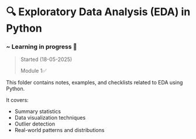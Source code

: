 # 🔍 Exploratory Data Analysis (EDA) in Python 

### ~ Learning in progress 🔄 
> Started (18-05-2025)
>
> Module 1✅

This folder contains notes, examples, and checklists related to EDA using Python.

It covers:
- Summary statistics
- Data visualization techniques
- Outlier detection
- Real-world patterns and distributions
